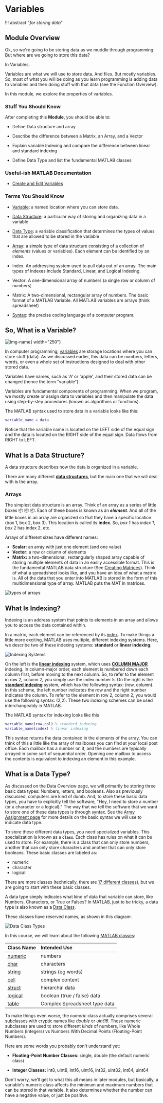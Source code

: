 # Variables

!!! abstract "*for storing data*"

## Module Overview

Ok, so we're going to be storing data as we muddle through programming. But where are we going to store this data?

In Variables.

Variables are what we will use to store  data. And files. But mostly variables. So, most of what you will be doing as you learn programming is adding data to variables and then doing stuff with that data (see the Function Overview).

In this module, we explore the properties of variables.

### Stuff You Should Know

After completing this **Module**, you should be able to:

* Define Data structure and array

* Describe the difference between a Matrix, an Array, and a Vector

* Explain variable Indexing and compare the difference between linear and standard indexing

* Define Data Type and list the fundamental MATLAB classes

### Useful-ish MATLAB Documentation

- [Create and Edit Variables](https://www.mathworks.com/help/matlab/matlab_env/create-and-edit-variables.html)

### Terms You Should Know

* [Variable][wiki_variables]: a named location where you can store data.  

* [Data Structure][wiki_data_structure]: a particular way of storing and organizing data in a variable

* [Data Type][wiki_data_type]: a variable classification that determines the types of values that are allowed to be stored in the variable

* [Array][wiki_array]: a simple type of data structure consisting of a collection of *elements* (values or variables). Each element can be identified by an index.

* Index. An addressing system used to pull data out of an array. The main types of indexes include Standard, Linear, and Logical Indexing.

* Vector: A one-dimensional array of numbers (a single row or column of numbers)

* Matrix:  A two-dimensional, rectangular array of numbers. The basic format of a MATLAB Variable. All MATLAB variables are arrays (think spreadsheet)

* [Syntax][wiki_syntax]: the precise coding language of a computer program.

[wiki_data_structure]: http://en.wikipedia.org/wiki/Data_structure

[wiki_variables]: http://en.wikipedia.org/wiki/Variable_(computer_science)

[wiki_array]: http://en.wikipedia.org/wiki/Array_data_structure

[wiki_syntax]: http://en.wikipedia.org/wiki/Syntax_(programming_languages)

[wiki_data_type]: https://en.wikipedia.org/wiki/Data_type

## So, What is a Variable?

<!--
<figure markdown="span">
  ![Image title](images/math-is-easy-find-x-here-it-is-design-noirty-designs.jpg){ width="300" }
  <figcaption>In math, a variable is a symbol that represents a quantity in a mathematical expression.</figcaption>
</figure>
-->

![img-name](images/math-is-easy-find-x-here-it-is-design-noirty-designs.jpg){ width="250"}

In computer programming, [variables][wiki_variables] are storage locations where you can store stuff (data). As we discussed earlier, this data can be numbers, letters, words, or even a whole set of instructions designed to deal with other stored data.

Variables have names, such as 'A' or 'apple', and their stored data can be changed (hence the term "variable").

Variables are fundamental components of programming. When we program, we mostly create or assign data to variables and then manipulate the data using step-by-step procedures (known as algorithms or functions).

The MATLAB syntax used to store data in a variable looks like this:

```matlab
variable_name = data
```

Notice that the variable name is located on the LEFT side of the equal sign and the data is located on the RIGHT side of the equal sign. Data flows from RIGHT to LEFT.

## What Is a Data Structure?

A data structure describes how the data is organized in a variable.

There are many different **[data structures][wiki_data_structure]**, but the main one that we will deal with is the array.

### Arrays

The simplest data structure is an array. Think of an array as a series of little boxes 📦 📦 📦. Each of these boxes is known as an ***element***. And all of the little boxes in an array are organized so that they have a specific location (box 1, box 2, box 3). This location is called its **index**. So, *box 1* has *index 1*, *box 2* has index 2, etc.

Arrays of different sizes have different names:

* **Scalar:** an array with just one element (and one value)
* **Vector:** a row or column of elements
* **Matrix:** a two-dimensional, rectangularly shaped array capable of storing multiple elements of data in an easily accessible format. This is the fundamental MATLAB data structure (See [Creating Matrices](http://www.mathworks.com/help/matlab/math/creating-and-concatenating-matrices.html?searchHighlight=creating+and+concatenating+matrices)). Think of what a spreadsheet looks like, and you have an idea of what a matrix is. All of the data that you enter into MATLAB is stored in the form of this multidimensional type of array. MATLAB puts the MAT in matrices.

<!--<img src="/images/array_examples.png" alt="Arrays" width="350">-->

![types of arrays](images/array_examples.png)

## What Is Indexing?

Indexing is an address system that points to elements in an array and allows you to access the data contained within.

In a matrix, each element can be referenced by its [index][MATLAB_index]. To make things a little more exciting, MATLAB uses multiple, different indexing systems. Here, we describe two of these indexing systems: **standard** or **linear indexing**.

![Indexing Systems][indexing_scheme]

[indexing_scheme]: images/indexing_schemes.png

On the left is the **[linear indexing][MATLAB_index]** system, which uses **[COLUMN MAJOR](http://www.wikiwand.com/en/Row-major_order)** indexing. In column-major order, each element is numbered down each column first, before moving to the next column. So, to refer to the element in row 2, column 2, you simply use the index number 5. On the right is the **[standard indexing][MATLAB_index]** system, which has the following syntax: (row, column). In this scheme, the left number indicates the row and the right number indicates the column. To refer to the element in row 2, column 2, you would use the following syntax: (2,2). These two indexing schemes can be used interchangeably in MATLAB.

[MATLAB_index]: http://www.mathworks.com/help/matlab/math/matrix-indexing.html

The MATLAB syntax for indexing looks like this

```matlab
variable_name(row,col) % standard indexing
variable_name(index) % linear indexing
```

This syntax returns the data contained in the elements of the array. You can think of this a little like the array of mailboxes you can find at your local post office. Each mailbox has a number on it, and the numbers are typically arrayed in some sort of sequential order. Opening one mailbox to access the contents is equivalent to indexing an element in this example.

## What is a Data Type?

As discussed on the Data Overview page, we will primarily be storing three basic data types: Numbers, letters, and booleans. Also as previously discussed, computers are kind of dumb. And, to store these basic data types, you have to explicitly tell the software, "Hey, I need to store a number (or a character or a logical)." The way that we tell the software that we want to store one of these data types is through syntax. See the [Array Assignment page](ArrayAssignmentOverview.md) for more details on the basic syntax we will use to indicate data type.

To store these different data types, you need specialized variables. This specialization is known as a **`class`**. Each class has rules on what it can be used to store. For example, there is a class that can only store numbers, another that can only store characters and another that can only store booleans. These basic classes are labeled as:

- numeric
- character
- logical

There are more classes (technically, there are [17 different classes](https://www.mathworks.com/help/matlab/matlab_prog/fundamental-matlab-classes.html)), but we are going to start with these basic classes.

A data type simply indicates what kind of data that variable can store, like Numbers, Characters, or True or Falses? In MATLAB, just to be tricky, a data type is also known as a [Data Class][fund_data_class].

These classes have reserved names, as shown in this diagram:

![Data Class Types][img_fund_class]

[img_fund_class]: images/matlab_fundamental_classes.png

In this course, we will learn about the following [MATLAB classes][fund_data_class]:

| Class Name | Intended Use |  
| :----------- | :-----------|  
| [numeric](https://www.mathworks.com/help/matlab/numeric-types.html?s_tid=CRUX_lftnav)| numbers|  
| [char](http://www.mathworks.com/help/matlab/ref/char.html)| characters|  
| [string](https://www.mathworks.com/help/matlab/ref/string.html)| strings (eg words)|  
| [cell](http://www.mathworks.com/help/matlab/ref/cell.html)| complex content|  
| [struct](http://www.mathworks.com/help/matlab/ref/struct.html)| hierarchal data|  
| [logical](http://www.mathworks.com/help/matlab/ref/logical.html)| boolean (true / false) data|  
| [table](http://www.mathworks.com/help/matlab/ref/table.html)| Complex Spreadsheet type data|  

To make things even worse, the *numeric* class actually comprises several subclasses with cryptic names like *double* or *uint16*. These numeric subclasses are used to store different *kinds* of numbers, like Whole Numbers (integers) vs Numbers With Decimal Points (Floating-Point Numbers).

Here are some words you probably don't understand yet:

* **Floating-Point Number Classes**: single, double (the default numeric class)

* **Integer Classes:**  int8, uint8, int16, uint16, int32, uint32, int64, uint64

Don't worry, we'll get to what this all means in later modules, but basically, a variable's numeric class affects the minimum and maximum numbers that can be stored in that variable. It also determines whether the number can have a negative value, or just be positive.

[fund_data_class]: http://www.mathworks.com/help/matlab/matlab_prog/fundamental-matlab-classes.html
